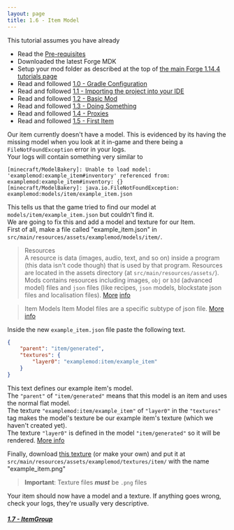 ```yaml
---
layout: page
title: 1.6 - Item Model
---
```

This tutorial assumes you have already
- Read the [Pre-requisites](/tutorials/Pre-requisites)
- Downloaded the latest Forge MDK
- Setup your mod folder as described at the top of [the main Forge 1.14.4 tutorials page](/tutorials/1.14.4/forge/)
- Read and followed [1.0 - Gradle Configuration](../1.0-gradle-configuration/)
- Read and followed [1.1 - Importing the project into your IDE](../1.1-importing-project/)
- Read and followed [1.2 - Basic Mod](../1.2-basic-mod/)
- Read and followed [1.3 - Doing Something](../1.3-doing-something/)
- Read and followed [1.4 - Proxies](../1.4-proxies/)
- Read and followed [1.5 - First Item](../1.5-first-item/)

Our item currently doesn't have a model. This is evidenced by its having the missing model when you look at it in-game and there being a `FileNotFoundException` error in your logs.  
Your logs will contain something very similar to
```
[minecraft/ModelBakery]: Unable to load model: 'examplemod:example_item#inventory' referenced from: examplemod:example_item#inventory: {}
[minecraft/ModelBakery]: java.io.FileNotFoundException: examplemod:models/item/example_item.json
```
This tells us that the game tried to find our model at `models/item/example_item.json` but couldn't find it.  
We are going to fix this and add a model and texture for our Item.  
First of all, make a file called "example_item.json" in `src/main/resources/assets/examplemod/models/item/`.
> Resources  
> A resource is data (images, audio, text, and so on) inside a program (this data isn't code though) that is used by that program. Resources are located in the assets directory (at `src/main/resources/assets/`). Mods contains resources including images, `obj` or `b3d` (advanced model) files and `json` files (like recipes, `json` models, blockstate json files and localisation files). [More](https://docs.oracle.com/javase/8/docs/technotes/guides/lang/resources.html#overview) [info](https://mcforge.readthedocs.io/en/latest/concepts/resources/)  

> Item Models
> Item Model files are a specific subtype of json file. [More info](https://minecraft.gamepedia.com/Model#Item_models)  

Inside the new `example_item.json` file paste the following text.
```json
{
	"parent": "item/generated",
	"textures": {
		"layer0": "examplemod:item/example_item"
	}
}
```
This text defines our example item's model.  
The `"parent"` of `"item/generated"` means that this model is an item and uses the normal flat model.  
The texture `"examplemod:item/example_item"` of `"layer0"` in the `"textures"` tag makes the model's texture be our example item's texture (which we haven't created yet).  
The texture `"layer0"` is defined in the model `"item/generated"` so it will be rendered. [More info](https://minecraft.gamepedia.com/Model#Simple_example:_2D_beds)  

Finally, download [this texture](./example_item.png) (or make your own) and put it at `src/main/resources/assets/examplemod/textures/item/` with the name "example_item.png"  
> **Important**: Texture files ***must*** be `.png` files

Your item should now have a model and a texture. If anything goes wrong, check your logs, they're usually very descriptive.


##### [1.7 - ItemGroup](../1.7-itemgroup)
